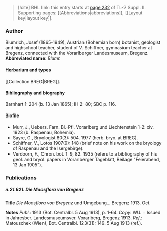 > [!cite] BHL link: this entry starts at [page 232](https://www.biodiversitylibrary.org/page/33265429) of TL-2 Suppl. II.
> Supporting pages: [[Abbreviations|abbreviations]], [[Layout key|layout key]].

### Author

Blumrich, Josef (1865-1949), Austrian (Bohemian born) botanist, geologist and highschool teacher, student of V. Schiffner, gymnasium teacher at Bregenz, connected with the Vorarlberger Landesmuseum, Bregenz. 
**Abbreviated name**: *Blumr.*

#### Herbarium and types

[[Collection BREG|BREG]].

#### Bibliography and biography

Barnhart 1: 204 (b. 13 Jan 1865); IH 2: 80; SBC p. 116.

#### Biofile

- Murr, J., Uebers. Farn. Bl.-Pfl. Vorarlberg und Liechtenstein 1-2: xiv. 1923 (b. Raspenau, Bohemia).
- Sayre, G., Bryologist 80(3): 504. 1977 (herb. bryo. at BREG).
- Schiffner, V., Lotos 1907(9): 148 (brief note on his work on the bryology of Raspenau and the Isergebirge).
- Verdoorn, F., Chron. bot. 1: 9, 82. 1935 (refers to a bibliography of his geol. and bryol. papers in Vorarlberger Tageblatt, Beilage "Feierabend, 13 Jan 1905").

### Publications

##### n.21.621. Die Moosflora von Bregenz

**Title**
*Die Moosflora von Bregenz* und Umgebung... Bregenz 1913. Oct.

**Notes**
*Publ*.: 1913 (Bot. Centralbl. 5 Aug 1913), p. 1-64. *Copy*: WU. − Issued in Jahresber. Landesmuseumsver. Vorarlberg, Bregenz 1913.
*Ref*.: Matouschek (Wien), Bot. Centralbl. 123(31): 149. 5 Aug 1913 (ref.).

